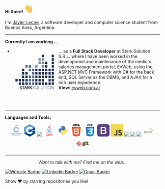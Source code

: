 <h4> Hi there! <img src="https://raw.githubusercontent.com/Ja4Dev/Ja4Dev/master/gifs/wave.gif" width="30px"></h4>

I'm [Javier Leone](https://javierleone.github.io/), a software developer and computer science student from Buenos Aires, Argentina. 

 ---
 
**Currently I am working ...**

- <div>
    <img width="150" height="150" align='left' src="https://raw.githubusercontent.com/Ja4Dev/Ja4Dev/master/images/starksolution.jpg" >
    ... as a <strong>Full Stack Developer</strong> at Stark Solution S.R.L. where I have been worked in the development and maintenance of the medic's salaries management portal, EvWeb, using the ASP.NET MVC Framework with C# for the back end, SQL Server as the DBMS, and AJAX for a rich user experience.
    <br />
    <strong>View: </strong> <a href="https://evweb.com.ar">evweb.com.ar</a> 
    <br /> 
    <br /> 
    <br />
    <br />
  </div>  

 ---
 
**Languages and Tools:**

<p align="left">

  <div align="center">
  
  <code><img height="40" src="https://raw.githubusercontent.com/github/explore/80688e429a7d4ef2fca1e82350fe8e3517d3494d/topics/c/c.png"></code> 
  <code><img height="40" src="https://raw.githubusercontent.com/github/explore/80688e429a7d4ef2fca1e82350fe8e3517d3494d/topics/cpp/cpp.png"></code>
  <code><img height="40" src="https://www.fixedbuffer.com/wp-content/uploads/2019/06/reflexion.png"></code>
  <code><img height="40" src="https://raw.githubusercontent.com/devicons/devicon/master/icons/java/java-original-wordmark.svg"></code> 
  <code><img height="40" src="https://raw.githubusercontent.com/github/explore/80688e429a7d4ef2fca1e82350fe8e3517d3494d/topics/python/python.png"></code> 
  <code><img height="40" src="https://raw.githubusercontent.com/github/explore/80688e429a7d4ef2fca1e82350fe8e3517d3494d/topics/html/html.png"></code> 
  <code><img height="40" src="https://raw.githubusercontent.com/github/explore/80688e429a7d4ef2fca1e82350fe8e3517d3494d/topics/css/css.png"></code> 
  <code><img height="40" src="https://raw.githubusercontent.com/github/explore/80688e429a7d4ef2fca1e82350fe8e3517d3494d/topics/bootstrap/bootstrap.png"></code> 
  <code><img height="40" src="https://raw.githubusercontent.com/github/explore/80688e429a7d4ef2fca1e82350fe8e3517d3494d/topics/javascript/javascript.png"></code> 
  <code><img height="40" src="https://upload.wikimedia.org/wikipedia/commons/thumb/2/27/PHP-logo.svg/1200px-PHP-logo.svg.png"></code>
  <code><img height="40" src="https://upload.wikimedia.org/wikipedia/commons/thumb/c/cf/Angular_full_color_logo.svg/250px-Angular_full_color_logo.svg.png"></code>
  <code><img height="40" src="https://www.programandoamedianoche.com/wp-content/uploads/2008/09/asp.net_.logo_.png"></code>
  <code><img height="40" src="https://raw.githubusercontent.com/github/explore/80688e429a7d4ef2fca1e82350fe8e3517d3494d/topics/mysql/mysql.png"></code> 
  <code><img height="40" src="https://raw.githubusercontent.com/github/explore/80688e429a7d4ef2fca1e82350fe8e3517d3494d/topics/git/git.png"></code>   
  </div>
  
  </p>

 ---
 
<p align="center">
  <i>Want to talk with me? Find me on the web...</i>
  
  
   [![Website Badge](https://img.shields.io/badge/-javierleone.github.io-47CCCC?style=flat&logo=Google-Chrome&logoColor=white&link=https://javierleone.github.io/)](https://javierleone.github.io/)
   [![Linkedin Badge](https://img.shields.io/badge/-Javier%20Leone-blue?style=flat-square&logo=Linkedin&logoColor=white&link=https://www.linkedin.com/in/javier-leone-4361301a8/)](https://www.linkedin.com/in/javier-leone-4361301a8/)
   [![Gmail Badge](https://img.shields.io/badge/-Javier%20Leone-c14438?style=flat-square&logo=Gmail&logoColor=white&link=mailto:javieraleonejal@gmail.com)](mailto:javieraleonejal@gmail.com)
 
 
  <p align="left">
    Show ❤️ by starring repositories you like! 
  </p>
</p>
